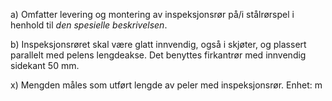 a) Omfatter levering og montering av inspeksjonsrør på/i stålrørspel i henhold til *den spesielle beskrivelsen*.

b) Inspeksjonsrøret skal være glatt innvendig, også i skjøter, og plassert parallelt med pelens lengdeakse. Det benyttes firkantrør med innvendig sidekant 50 mm.

x) Mengden måles som utført lengde av peler med inspeksjonsrør. Enhet: m

